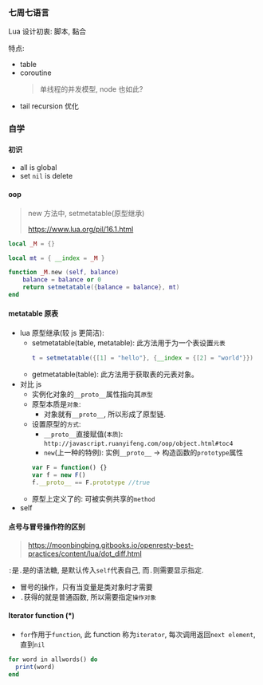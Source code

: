 ### 七周七语言

Lua 设计初衷: 脚本, 黏合

特点:

- table
- coroutine
  > 单线程的并发模型, node 也如此?
- tail recursion 优化

### 自学

#### 初识

- all is global
- set `nil` is delete

#### oop

> new 方法中, setmetatable(原型继承)
>
> https://www.lua.org/pil/16.1.html

```lua
local _M = {}

local mt = { __index = _M }

function _M.new (self, balance)
    balance = balance or 0
    return setmetatable({balance = balance}, mt)
end
```

#### metatable 原表

- lua 原型继承(较 js 更简洁):
  - setmetatable(table, metatable): 此方法用于为一个表设置`元表`
    ```lua
    t = setmetatable({[1] = "hello"}, {__index = {[2] = "world"}})
    ```
  - getmetatable(table): 此方法用于获取表的元表对象。
- 对比 js
  - 实例化对象的`__proto__`属性指向其`原型`
  - 原型本质是`对象`:
    - 对象就有`__proto__`, 所以形成了原型链.
  - 设置原型的`方式`:
    - `__proto__`直接赋值(`本质`): `http://javascript.ruanyifeng.com/oop/object.html#toc4`
    - `new`(上一种的特例): 实例`__proto__` -> 构造函数的`prototype`属性
    ```js
    var F = function() {}
    var f = new F()
    f.__proto__ == F.prototype //true
    ```
  - 原型上定义了的: 可被实例共享的`method`
- self

#### 点号与冒号操作符的区别

> https://moonbingbing.gitbooks.io/openresty-best-practices/content/lua/dot_diff.html

`:`是`.`是的语法糖, 是默认传入`self`代表自己, 而`.`则需要显示指定.

- 冒号的操作，只有当变量是类对象时才需要
- `.`获得的就是普通函数, 所以需要指定`操作对象`

#### Iterator function (\*)

- `for`作用于`function`, 此 function 称为`iterator`, 每次调用返回`next element`, 直到`nil`

```for
for word in allwords() do
  print(word)
end
```
